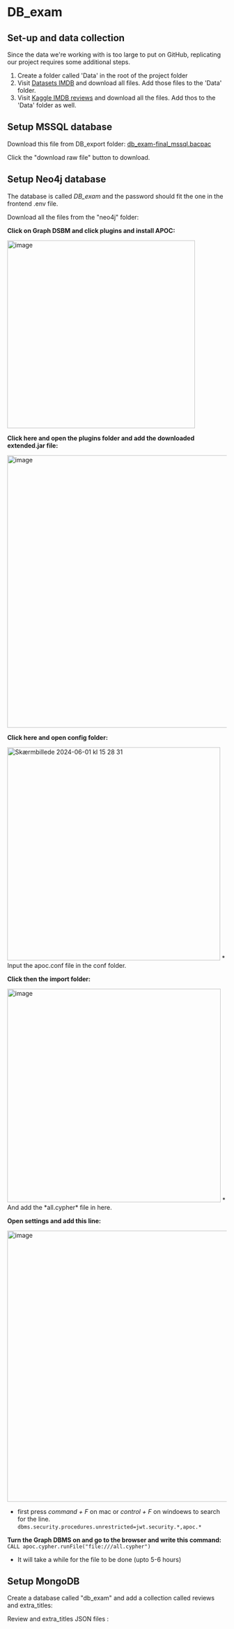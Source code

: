 # DB_exam

## Set-up and data collection
Since the data we're working with is too large to put on GitHub, replicating our project requires some additional steps.
1. Create a folder called 'Data' in the root of the project folder
2. Visit [Datasets IMDB](https://datasets.imdbws.com/) and download all files. Add those files to the 'Data' folder.
3. Visit [Kaggle IMDB reviews](https://www.kaggle.com/datasets/rmisra/imdb-spoiler-dataset?select=IMDB_reviews.json) and download all the files. Add thos to the 'Data' folder as well.

## Setup MSSQL database

Download this file from DB_export folder: [db_exam-final_mssql.bacpac](https://github.com/Gruppe-H/DB_Exam/blob/main/DB_export/db_exam-final_mssql.bacpac)

Click the "download raw file" button to download.

## Setup Neo4j database

The database is called *DB_exam* and the password should fit the one in the frontend .env file.

Download all the files from the "neo4j" folder: [](https://github.com/Gruppe-H/DB_Exam/blob/main/DB_export/neo4j/)

**Click on Graph DSBM and click plugins and install APOC:** 

<img width="431" alt="image" src="https://github.com/Gruppe-H/DB_Exam/assets/70536109/ceaf9275-874e-41de-b665-99668374b0fb">

**Click here and open the plugins folder and add the downloaded extended.jar file:**

<img width="625" alt="image" src="https://github.com/Gruppe-H/DB_Exam/assets/70536109/4416fab7-ce92-4417-976c-36dd72fa9fda">

**Click here and open config folder:**

<img width="489" alt="Skærmbillede 2024-06-01 kl  15 28 31" src="https://github.com/Gruppe-H/DB_Exam/assets/70536109/9eb0f164-d478-476f-b67a-b83f866b59d1">
* Input the apoc.conf file in the conf folder.

**Click then the import folder:**

<img width="490" alt="image" src="https://github.com/Gruppe-H/DB_Exam/assets/70536109/4e00b4e9-8bcd-4cf1-91f4-124b1eebe6ed">
* And add the *all.cypher* file in here.

**Open settings and add this line:**

<img width="622" alt="image" src="https://github.com/Gruppe-H/DB_Exam/assets/70536109/86b08d63-f99b-439a-807c-c805bc5d3b5c">

* first press *command + F* on mac or *control + F* on windoews to search for the line.
``` dbms.security.procedures.unrestricted=jwt.security.*,apoc.* ```

**Turn the Graph DBMS on and go to the browser and write this command:**
```CALL apoc.cypher.runFile("file:///all.cypher")```
* It will take a while for the file to be done (upto 5-6 hours)
  

## Setup MongoDB

Create a database called "db_exam" and add a collection called reviews and extra_titles:

Review and extra_titles JSON files : [](https://drive.google.com/drive/folders/13buYeqK6Vr_sVb3T8aQ6wGuJknSOw5gL?usp=sharing)
